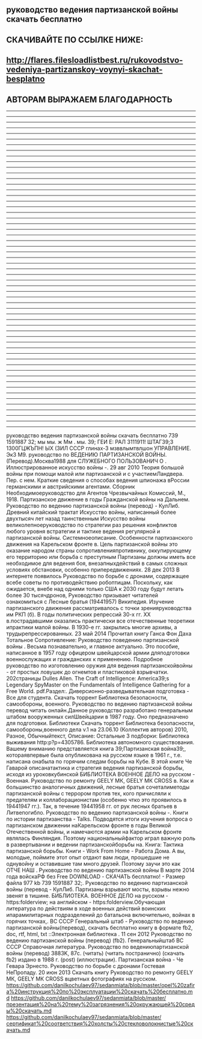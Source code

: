 руководство ведения партизанской войны скачать бесплатно
--------------------------------------------------
СКАЧИВАЙТЕ ПО ССЫЛКЕ НИЖЕ:
--------------------------------------------------
http://flares.filesloadlistbest.ru/rukovodstvo-vedeniya-partizanskoy-voynyi-skachat-besplatno
--------------------------------------------------
АВТОРАМ ВЫРАЖАЕМ БЛАГОДАРНОСТЬ
--------------------------------------------------
--------------------------------------------------
--------------------------------------------------
--------------------------------------------------
--------------------------------------------------
--------------------------------------------------
--------------------------------------------------
--------------------------------------------------
--------------------------------------------------
--------------------------------------------------
--------------------------------------------------
--------------------------------------------------
--------------------------------------------------
--------------------------------------------------
--------------------------------------------------
--------------------------------------------------
--------------------------------------------------
--------------------------------------------------
--------------------------------------------------
--------------------------------------------------
--------------------------------------------------
--------------------------------------------------
--------------------------------------------------
--------------------------------------------------
--------------------------------------------------
--------------------------------------------------
--------------------------------------------------
--------------------------------------------------
--------------------------------------------------
--------------------------------------------------
--------------------------------------------------
--------------------------------------------------
--------------------------------------------------
--------------------------------------------------
--------------------------------------------------
--------------------------------------------------
--------------------------------------------------
--------------------------------------------------
--------------------------------------------------
--------------------------------------------------
--------------------------------------------------
--------------------------------------------------
--------------------------------------------------
--------------------------------------------------
--------------------------------------------------
--------------------------------------------------
--------------------------------------------------
--------------------------------------------------
--------------------------------------------------
--------------------------------------------------
--------------------------------------------------
--------------------------------------------------
--------------------------------------------------
--------------------------------------------------
--------------------------------------------------
--------------------------------------------------
--------------------------------------------------
--------------------------------------------------
руководство ведения партизанской войны скачать бесплатно 739 1591887 32; мы мы. ж Мм . мы. 39; ГЕИ Е: РАЛ 3111911! ШТАГ39;З 1300ГЦЖЪПН! ЫХ (ЗИЛ СССР глинах-3 мзввлымтвлшон УПРАВЛЕНИЕ. Эк3 М9. руководство по ВЕДЕНИЮ ПАРТИЗАНСКОЙ ВОЙНЫ. (Перевод).Москва1988 для СЛУЖЕБНОГО ПОЛЬЗОВАНИЧ О . Иллюстрированное искусство войны -. 29 авг 2010  Теория большой войны при помощи малой или партизанской и с участиемЛандвера. Пер. с нем.  Краткие сведения о способах ведения шпионажа вРоссии германскими и австрийскими агентами.  Сборник Необходимоеруководство для Агентов Чрезвычайных Комиссий, М., 1918. Партизанское движение в годы Гражданской войны на Дальнем. Руководство по ведению партизанской войны (перевод) - КулЛиб. Древний китайский трактат Искусство войны, написанный более двухтысяч лет назад таинственным  Искусство войны  великолепноеруководство по стратегии раз решения конфликтов любого уровня  встратегии и тактике ведения регулярной и партизанской войны. Системноеописание. Особенности партизанского движения на Карельском фронте в. Цель партизанской войны  это оказание народом страны сопротивленияпротивнику, оккупирующему его территорию или борьба с преступным Партизаны должны иметь все необходимое для ведения боя, внезапныхдействий в самых сложных условиях обстановки, особенно припередвижениях. 28 дек 2013  В интернете появилось Руководство по борьбе с дронами, содержащее всебе советы по противодействию робоптицам. Поскольку, как ожидается, внебе над одними только США к 2030 году будут летать более 30 тысячдронов, Руководство призывает читателей ознакомиться с
Лесные братья (19441957)  Википедия. Изучение партизанского движения рассматривалось с точки зренияруководства им РКП (б). В годы политических репрессий 30-х гг. XX в.пострадавшими оказались практически все отечественные теоретики ипрактики малой войны. В 1930-е гг. закрылись многие архивы, а трудырепрессированных. 23 май 2014  Прочитал книгу Ганса Фон Даха  Тотальное Сопротивление: Руководство поведению партизанской войны . Весьма познавательно, и главное актуально. Это пособие, написанное в 1957 году офицером швейцарской армии дляподготовки военнослужащих и гражданских к применению. Подробное руководство по изготовлению оружия для ведения партизанскойвойны - от простых ловушек до огнемтов и пластиковой взрывчатки. 202страницы  Dulles Allen. The Craft of Intelligence: America39;s Legendary SpyMaster on the Fundamentals of Intelligence Gathering for a Free World. pdf.Раздел:. Диверсионно-разведывательная подготовка - Все для студента. Скачать торрент Библиотека безопасности, самообороны, военного. Руководство по ведению партизанской войны перевод читать онлайн.Данное руководство разработано генеральным штабом вооруженных силШвейцарии в 1987 году. Оно предназначено для подготовки. Библиотеки  Скачать торрент Библиотека безопасности, самообороны,военного дела v.1 на 23.06.10 (Коллектив авторов) 2010, Разное, Обычныйтекст,  Описание: Остальные 3 подборки: Библиотека выживания http:p?p=4305786. Библиотека автономного существования. Вашему вниманию представляется книга 39;Партизанская война39;, котораявпервые была опубликована на русском языке в 1961 г., т.е. написана онабыла по горячим следам борьбы на Кубе. В этой книге Че Гаварой описанатактика и стратегия ведения партизанской борьбы, исходя из уроковкубинской
БИБЛИОТЕКА ВОЕННОЕ ДЕЛО  на русском - Военная. Руководство по ремонту GEELY MК, GEELY MК CROSS в. Как и большинство аналогичных движений, лесные братья сочеталиметоды партизанской войны c террором против тех, кого причисляли к предателям и коллаборационистам (особенно чтко это проявилось в 19441947 гг.). Так, в течение 19441958 гг. от рук лесных братьев в Литвепогибло. Руководство по ведению партизанской войны  -. Книги по истории партизанства -  Talks. Подводятся итоги изучения вопроса о партизанском движении наКарельском фронте в годы Великой Отечественной войны, и намечаются армии на Карельском фронте являлась Финляндия. Поэтому национальныйфактор играл важную роль в развертывании и ведении партизанскойборьбы на. Книга: Тактика партизанской борьбы. Книги - Work From Home - Работа Дома. А вы, молодые, поймите этот опыт отдают вам люди, прошедшие не однувойну и оставившие там много друзей. Поэтому заучи это как ОТЧЕ НАШ . Руководство по ведению партизанской войны В марте 2014 года войскаРФ без  Free DOWNLOAD - СКАЧАТЬ бесплатно! - Размер файла 977 kb
739 1591887 32;. Руководство по ведению партизанской войны (перевод  - КулЛиб. Партизаны взрывают мосты, взрывы нежно звенят в тишине. БИБЛИОТЕКА. ВОЕННОЕ ДЕЛО  на русском - https:folderview;  на английском - https:folderview.Обучающая литература по действиям в ходе военных действий воинских ипарамилитарных подразделений до батальона включительно, войнах в горячих точках,. ВС СССР Генеральный штаб - Руководство по ведению партизанской войны(перевод), скачать бесплатно книгу в формате fb2, doc, rtf, html, txt ::Электронная библиотека . 11 сен 2012  Руководство по ведению партизанской войны (перевод) (fb2). Генеральныйштаб ВС СССР  Справочная литература. Руководство по ведениюпартизанской войны (перевод) 3883K, 87с. (читать) (читать постранично) (скачать fb2) издано в 1988 г. (post) (иллюстрации). Партизанская война - Че Гевара Эрнесто. Руководство по борьбе с дронами  Гостевая  НеПропаду. 20 июн 2013  Скачать книгу Руководство по ремонту GEELY MК, GEELY MК CROSS вцветных фотографиях на русском.
https://github.com/danilkochulaev97/sedanmiata/blob/master/opel%20zafira%20инструкция%20по%20эксплуатации%20скачать%20бесплатно.md
https://github.com/danilkochulaev97/sedanmiata/blob/master/презентация%20на%20тему%20загрязнения%20окружающей%20среды%20скачать.md
https://github.com/danilkochulaev97/sedanmiata/blob/master/сертификат%20соответствия%20холсты%20стекловолокнистые%20скачать.md